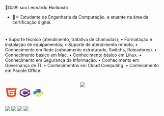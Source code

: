 👋Olá!!! sou Leonardo Horikoshi 

- 🧬⚛️ Estudante de Engenharia da Computação, e atuante na área de certificação digital.
#

• Suporte técnico (atendimento, tratativa de chamados);
• Formatação e instalação de equipamentos;
• Suporte de atendimento remoto;
• Conhecimento em Rede (cabeamento estruturado, Switchs, Roteadores).
• Conhecimento básico em Mac.
• Conhecimento básico em Linux.
• Conhecimento em Segurança da Informação.
• Conhecimento em Governança de TI.
• Conhecimentos em Cloud Computing.
• Conhecimento em Pacote Office.

##

<div align="center">
  <a href="https://github.com/leohorikoshi">
  <img height="180em" src="https://github-readme-stats.vercel.app/api?username=leohorikoshi&show_icons=true&theme=dark&include_all_commits=true&count_private=true"/>
</div>

<div>
  <img align="center" alt="HTML" height="30" width="40" src="https://raw.githubusercontent.com/devicons/devicon/master/icons/html5/html5-original.svg">
    <img align="center" alt="Csharp" height="30" width="40" src="https://raw.githubusercontent.com/devicons/devicon/master/icons/csharp/csharp-original.svg">
     <img align="center" alt="Python" height="30" width="40" src="https://raw.githubusercontent.com/devicons/devicon/master/icons/python/python-original.svg">
</div>

##

<div> 
  <a href="https://instagram.com/horikoshi_leo" target="_blank"><img src="https://img.shields.io/badge/-Instagram-%23E4405F?style=for-the-badge&logo=instagram&logoColor=white" target="_blank"></a> 
  <a href = "mailto:leohorikoshi@gmail.com"><img src="https://img.shields.io/badge/-Gmail-%23333?style=for-the-badge&logo=gmail&logoColor=white" target="_blank"></a>
  <a href="https://www.linkedin.com/in/leonardo-horikoshi-146233116/" target="_blank"><img src="https://img.shields.io/badge/-LinkedIn-%230077B5?style=for-the-badge&logo=linkedin&logoColor=white" target="_blank"></a>
  <a href="https://api.whatsapp.com/send?phone=5511997967140&text=sua%20mensagem/" target="_blank"><img src=https://img.shields.io/badge/WhatsApp-25D366?style  target="_blank"></a>
</div>

<!---

--->
